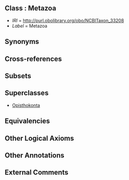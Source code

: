 
## Class : Metazoa

 * *IRI* = http://purl.obolibrary.org/obo/NCBITaxon_33208
 * *Label* = Metazoa

## Synonyms


## Cross-references


## Subsets


## Superclasses

 * [Opisthokonta](../../NCBITaxon/54/NCBITaxon_33154.md)

## Equivalencies


## Other Logical Axioms


## Other Annotations


## External Comments

